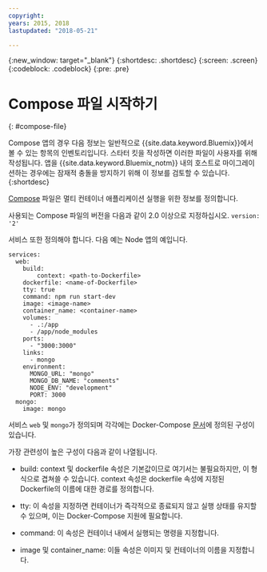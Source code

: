 ```yaml
---
copyright:
years: 2015, 2018
lastupdated: "2018-05-21"

---
```


{:new_window: target="_blank"}
{:shortdesc: .shortdesc}
{:screen: .screen}
{:codeblock: .codeblock}
{:pre: .pre}

# Compose 파일 시작하기
{: #compose-file}

Compose 앱의 경우 다음 정보는 일반적으로 {{site.data.keyword.Bluemix}}에서 볼 수 있는 항목의 인벤토리입니다. 스타터 킷을 작성하면 이러한 파일이 사용자를 위해 작성됩니다. 앱을 {{site.data.keyword.Bluemix_notm}} 내의 호스트로 마이그레이션하는 경우에는 잠재적 충돌을 방지하기 위해 이 정보를 검토할 수 있습니다.
{:shortdesc}

[Compose](https://docs.docker.com/compose/overview/) 파일은 멀티 컨테이너 애플리케이션 실행을 위한 정보를 정의합니다.

사용되는 Compose 파일의 버전을 다음과 같이 2.0 이상으로 지정하십시오.
`version: '2'`

서비스 또한 정의해야 합니다. 다음 예는 Node 앱의 예입니다. 

```
services:
  web:
    build:
    	context: <path-to-Dockerfile>
	dockerfile: <name-of-Dockerfile>
    tty: true
    command: npm run start-dev
    image: <image-name>
    container_name: <container-name>
    volumes:
      - .:/app
      - /app/node_modules
    ports:
      - "3000:3000"
    links:
      - mongo
    environment:
      MONGO_URL: "mongo"
      MONGO_DB_NAME: "comments"
      NODE_ENV: "development"
      PORT: 3000
  mongo:
    image: mongo
```

서비스 `web` 및 `mongo`가 정의되며 각각에는 Docker-Compose [문서](https://docs.docker.com/compose/compose-file/compose-file-v2/)에 정의된 구성이 있습니다. 

가장 관련성이 높은 구성이 다음과 같이 나열됩니다.

* build: context 및 dockerfile 속성은 기본값이므로 여기서는 불필요하지만, 이 형식으로 겹쳐쓸 수 있습니다. context 속성은 dockerfile 속성에 지정된 Dockerfile의 이름에 대한 경로를 정의합니다. 

* tty: 이 속성을 지정하면 컨테이너가 즉각적으로 종료되지 않고 실행 상태를 유지할 수 있으며, 이는 Docker-Compose 지원에 필요합니다. 

* command: 이 속성은 컨테이너 내에서 실행되는 명령을 지정합니다. 

* image 및 container_name: 이들 속성은 이미지 및 컨테이너의 이름을 지정합니다. 
